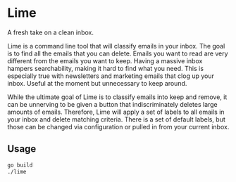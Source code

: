 # Lime

A fresh take on a clean inbox.

Lime is a command line tool that will classify emails in your inbox. The goal is
to find all the emails that you can delete. Emails you want to read are very
different from the emails you want to keep. Having a massive inbox hampers
searchability, making it hard to find what you need. This is especially true
with newsletters and marketing emails that clog up your inbox. Useful at the
moment but unnecessary to keep around.

While the ultimate goal of Lime is to classify emails into keep and remove, it
can be unnerving to be given a button that indiscriminately deletes large
amounts of emails. Therefore, Lime will apply a set of labels to all emails in
your inbox and delete matching criteria. There is a set of default labels, but
those can be changed via configuration or pulled in from your current inbox.

## Usage

```bash
go build
./lime
```
